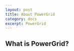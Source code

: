 ```yaml
---
layout: post
title: About PowerGrid
category: docs
excerpt: PowerGrid
---
```


## What is PowerGrid?
